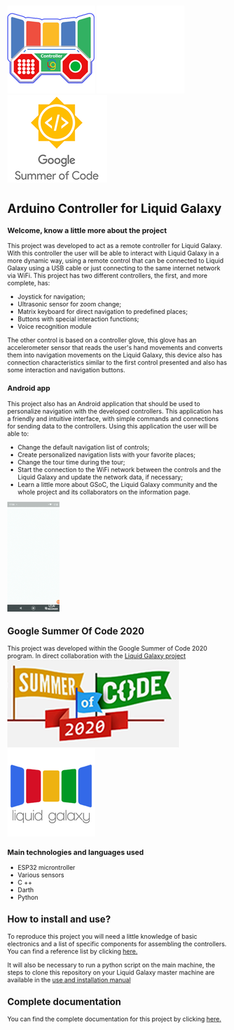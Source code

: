 ![Logo](./Docs/AppIconv2.png) ![Logo](./Docs/logoGif.gif) ![Logo](./Docs/gsoc.png)

# Arduino Controller for Liquid Galaxy

### __Welcome, know a little more about the project__

This project was developed to act as a remote controller for Liquid Galaxy. With this controller the user will be able to interact with Liquid Galaxy in a more dynamic way, using a remote control that can be connected to Liquid Galaxy using a USB cable or just connecting to the same internet network via WiFi.
This project has two different controllers, the first, and more complete, has:
* Joystick for navigation;
* Ultrasonic sensor for zoom change;
* Matrix keyboard for direct navigation to predefined places;
* Buttons with special interaction functions;
* Voice recognition module

The other control is based on a controller glove, this glove has an accelerometer sensor that reads the user's hand movements and converts them into navigation movements on the Liquid Galaxy, this device also has connection characteristics similar to the first control presented and also has some interaction and navigation buttons.

 ### __Android app__
 This project also has an Android application that should be used to personalize navigation with the developed controllers. This application has a friendly and intuitive interface, with simple commands and connections for sending data to the controllers. Using this application the user will be able to:
* Change the default navigation list of controls;
* Create personalized navigation lists with your favorite places;
* Change the tour time during the tour;
* Start the connection to the WiFi network between the controls and the Liquid Galaxy and update the network data, if necessary;
* Learn a little more about GSoC, the Liquid Galaxy community and the whole project and its collaborators on the information page.

![Logo](./Docs/app.gif)

 ## __Google Summer Of Code 2020__
 This project was developed within the Google Summer of Code 2020 program. In direct collaboration with the [Liquid Galaxy project](https://www.liquidgalaxy.eu/)
 ![Logo](./Docs/gsoc2020.PNG) ![Logo](./Docs/liquidg.PNG)
 
 ### Main technologies and languages used
 
* ESP32 microntroller
* Various sensors
* C ++
* Darth
* Python

## How to install and use?
To reproduce this project you will need a little knowledge of basic electronics and a list of specific components for assembling the controllers.
You can find a reference list by clicking [here.](https://docs.google.com/spreadsheets/d/1dB7ytINp_5vQwNA6uyauQipsMxrJ-Wr6oeAZAQ9JamU/edit?usp=sharing)

It will also be necessary to run a python script on the main machine, the steps to clone this repository on your Liquid Galaxy master machine are available in the [use and installation manual](https://docs.google.com/document/d/1tBn0hPdX7SJ-kYaByKNV1_GQNJUsSkxQtLVOuMz2EcE/edit?usp=sharing)

## Complete documentation
You can find the complete documentation for this project by clicking [here.](https://docs.google.com/document/d/1tBn0hPdX7SJ-kYaByKNV1_GQNJUsSkxQtLVOuMz2EcE/edit?usp=sharing)

